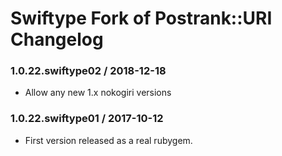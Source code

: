 # Swiftype Fork of Postrank::URI Changelog

### 1.0.22.swiftype02 / 2018-12-18

* Allow any new 1.x nokogiri versions


### 1.0.22.swiftype01 / 2017-10-12

* First version released as a real rubygem.

